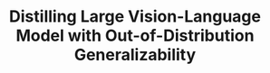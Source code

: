 ---
layout: post
title:  "Distilling Large Vision-Language Model with Out-of-Distribution Generalizability"
image: /images/large_vlm_distillation_ood.png
categories: research
authors: "<strong>Xuanlin Li*</strong>, Yunhao Fang*, Minghua Liu, Zhan Ling, Zhuowen Tu, Hao Su"
venue: Preprint
arxiv: TBD
code: https://github.com/xuanlinli17/large_vlm_distillation_ood
---